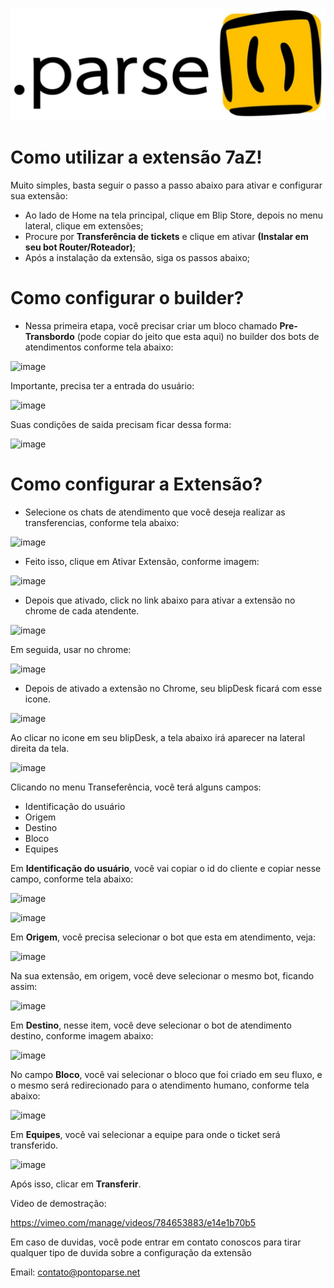 ![N|Solid](https://raw.githubusercontent.com/Wilkor/img-clonebots/main/logoParseHorizontal.jpeg)


# Como utilizar a extensão 7aZ!

Muito simples, basta seguir o passo a passo abaixo para ativar e configurar sua extensão:

 - Ao lado de Home na tela principal, clique em Blip Store, depois no menu lateral, clique em extensões;
 - Procure por **Transferência de tickets** e clique em ativar **(Instalar em seu bot Router/Roteador)**;
 - Após a instalação da extensão, siga os passos abaixo;
 
 # Como configurar o builder?
 
  - Nessa primeira etapa, você precisar criar um bloco chamado **Pre-Transbordo** (pode copiar do jeito que esta aqui) no builder dos bots de atendimentos conforme tela abaixo:

 ![image](https://user-images.githubusercontent.com/34819624/213001497-a1d9a43f-ffc8-4b99-803e-4834d2482067.png)
 
 Importante, precisa ter a entrada do usuário:
 
 ![image](https://user-images.githubusercontent.com/34819624/213004419-f174fd74-d64b-486a-8679-f35f037524a5.png)


  Suas condições de saida precisam  ficar dessa forma:
  
  ![image](https://user-images.githubusercontent.com/34819624/209583004-ee1ff9e7-947b-47fb-a880-61147b9fd8f2.png)

# Como configurar a Extensão?

  - Selecione os chats de atendimento que você deseja realizar as transferencias, conforme tela abaixo:
  
  ![image](https://user-images.githubusercontent.com/34819624/209581809-90ef8af3-d511-4e76-8446-776e1b9dd641.png)

  - Feito isso, clique em Ativar Extensão, conforme imagem:

![image](https://user-images.githubusercontent.com/34819624/209581856-ee879488-a899-4483-a495-233fd5950d52.png)

  - Depois que ativado, click no link abaixo para ativar a extensão no chrome de cada atendente.
  
![image](https://user-images.githubusercontent.com/34819624/209581895-c177be72-a67a-43de-816d-3bf4a5ff639a.png)
   
   Em seguida, usar no chrome:
   
   ![image](https://user-images.githubusercontent.com/34819624/208984825-6bb8e412-70f9-4d92-852b-90510b0ba778.png)


  - Depois de ativado a extensão no Chrome, seu blipDesk ficará com esse icone.
  
  ![image](https://user-images.githubusercontent.com/34819624/208979059-2e8abae9-c1ae-4d9b-ba2c-4dfea2de5df2.png)

  Ao clicar no icone em seu blipDesk, a tela abaixo irá aparecer na lateral direita da tela.
  
 ![image](https://user-images.githubusercontent.com/34819624/209581985-12cb49e2-29f6-4bb9-93d8-6f5e3c9fb24e.png)



  Clicando no menu Transeferência, você terá alguns campos:
  
  - Identificação do usuário
  - Origem
  - Destino
  - Bloco
  - Equipes
  
  
  Em **Identificação do usuário**, você vai copiar o id do cliente e copiar nesse campo, conforme tela abaixo:
  
  ![image](https://user-images.githubusercontent.com/34819624/209582304-9333d470-47cb-4189-8538-9a6ee37c42d3.png)
  
  ![image](https://user-images.githubusercontent.com/34819624/209583375-d4ec8498-14c0-4e42-a5bf-0738286ca2d5.png)


 
  Em **Origem**, você precisa selecionar o bot que esta em atendimento, veja:
  
  ![image](https://user-images.githubusercontent.com/34819624/209582365-473c3dd0-47da-440a-b179-85b953d09a48.png)

  Na sua extensão, em origem, você deve selecionar o mesmo bot, ficando assim:
  
  ![image](https://user-images.githubusercontent.com/34819624/209582454-a023f198-27ff-4369-b164-8b527fd517f6.png)

  
  Em **Destino**, nesse item, você deve selecionar o bot de atendimento destino, conforme imagem abaixo:
  
  ![image](https://user-images.githubusercontent.com/34819624/209582643-7bfff6d8-5c17-4c7d-9d9f-d62b3e1c804f.png)

 
  No campo **Bloco**, você vai selecionar o bloco que foi criado em seu fluxo, e o mesmo será redirecionado para o atendimento humano, conforme tela abaixo:
  
  ![image](https://user-images.githubusercontent.com/34819624/209583597-3dd4a792-a98d-493f-8b25-4653959255f0.png)
 
  Em **Equipes**, você vai selecionar a equipe para onde o ticket será transferido.
  
  ![image](https://user-images.githubusercontent.com/34819624/209583152-2219281b-3903-4fd7-b335-5501d66712ce.png)

  Após isso, clicar em **Transferir**.
  
  Video de demostração:
  
  https://vimeo.com/manage/videos/784653883/e14e1b70b5
  
  
  Em caso de duvidas, você pode entrar em contato conoscos para tirar qualquer tipo de duvida sobre a configuração da extensão
 
  Email: contato@pontoparse.net

